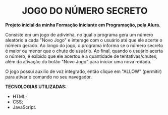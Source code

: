 <h1 align="center"> JOGO DO NÚMERO SECRETO </h1>

**Projeto inicial da minha Formação Iniciante em Programação, pela Alura.**

Consiste em um jogo de adivinha, no qual o programa gera um número aleatório a cada "Novo Jogo" e interage com o usuário até que ele acerte o número gerado.
Ao longo do jogo, o programa informa se o número secreto é maior ou menor que o chute do usuário. 
Ao final, quando o usuário acerta o número, é exibido que ele acertou e a quantidade de tentativas/chutes, além da ativação do botão "Novo Jogo" para iniciar uma nova rodada.

O jogo possui auxilio de voz integrado, então clique em "ALLOW" (permitir) para ativar o comando no seu navegador.

**TECNOLOGIAS UTILIZADAS:**
- HTML;
- CSS;
- JavaScript.

